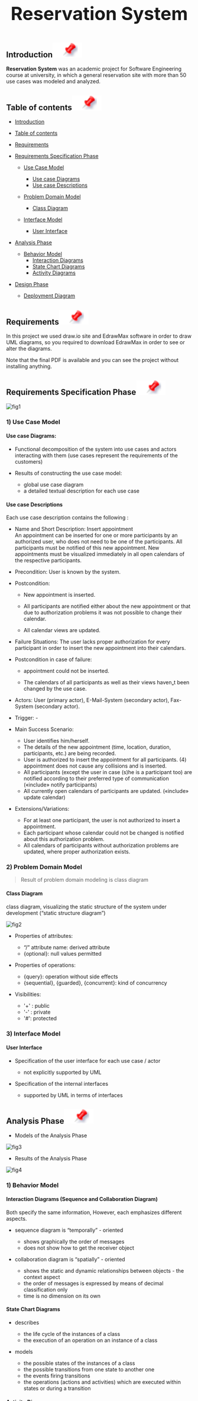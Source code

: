 <h1 align="center" style="display: block; font-size: 3.5em; font-weight: bold; margin-block-start: 1em; margin-block-end: 1em;">

<br /><br /><strong>Reservation System</strong>

</h1>


## Introduction[![](https://raw.githubusercontent.com/aregtech/areg-sdk/master/docs/img/pin.svg)](#introduction)

  

**Reservation System** was an academic project for Software Engineering course at university, in which a general reservation site with more than 50 use cases was modeled and analyzed.

  

  

## Table of contents[![](https://raw.githubusercontent.com/aregtech/areg-sdk/master/docs/img/pin.svg)](#table-of-contents)

- [Introduction](#introduction)

- [Table of contents](#table-of-contents)

- [Requirements](#requirements)

- [Requirements Specification Phase](#software)
     - [Use Case Model](#logging-service)
       - [Use case Diagrams](#Usecase-Diagrams)
       - [Use case Descriptions](#Usecase-Diagrams)
       
     - [Problem Domain Model](#logging-service)
       - [Class Diagram](#logging-service)

     - [Interface Model](#logging-service)
       - [User Interface](#development)

- [Analysis Phase](#software)
     - [Behavior Model](#logging-service)
       - [Interaction Diagrams](#development)
       - [State Chart Diagrams](#development)
       - [Activity Diagrams](#development)
       
- <a href="#design"> Design Phase </a> 
  - [Deployment Diagram](#development)

  

  

  

## Requirements[![](https://raw.githubusercontent.com/aregtech/areg-sdk/master/docs/img/pin.svg)](#requirements)

  

In this project we used draw.io site and EdrawMax software in order to draw UML diagrams, so you required to download EdrawMax in order to see or alter the diagrams.

  

Note that the final PDF is available and you can see the project without installing anything.

  

  

## Requirements Specification Phase[![](https://raw.githubusercontent.com/aregtech/areg-sdk/master/docs/img/pin.svg)](#software)

<img width="1230" alt="fig1" src="https://user-images.githubusercontent.com/87521998/217460349-8895d69a-2ee3-4272-ad5f-6c7f66aa9828.png">

### 1) Use Case Model

#### Use case Diagrams: 
- Functional decomposition of the system into use cases and actors interacting with them (use cases represent the requirements of the customers)

- Results of constructing the use case model:
  - global use case diagram  
  - a detailed textual description for each use case
  

#### Use case Descriptions
Each use case description contains the following : 
-   Name and Short Description: Insert appointment  
    An appointment can be inserted for one or more participants by an authorized
    user, who does not need to be one of the participants. All participants must be notified of this new appointment. New appointments must be visualized immediately in all open calendars of the respective participants.
    
-    Precondition: User is known by the system.
    
-  Postcondition:
    
    - New appointment is inserted.
    
    -  All participants are notified either about the new appointment or that due to authorization problems it was not possible to change their calendar.
    
    -  All calendar views are updated.
    

-  Failure Situations: The user lacks proper authorization for every participant in order to insert the new appointment into their calendars.

-   Postcondition in case of failure:
    
    -  appointment could not be inserted.
    
    -  The calendars of all participants as well as their views haven„t been changed by the use case.
    
-    Actors: User (primary actor), E-Mail-System (secondary actor), Fax-System (secondary actor).
    
-   Trigger: -
    
-    Main Success Scenario:
	   - User identifies him/herself.
     - The details of the new appointment (time, location, duration, participants, etc.) are being recorded.
     -  User is authorized to insert the appointment for all participants. (4) appointment does not cause any collisions and is inserted.
     -  All participants (except the user in case (s)he is a participant too) are notified according to their preferred type of communication («include» notify participants)
     -  All currently open calendars of participants are updated. («include» update calendar)
    
- Extensions/Variations:  
  -  For at least one participant, the user is not authorized to insert a appointment.
  -  Each participant whose calendar could not be changed is notified about this authorization problem.
  -  All calendars of participants without authorization problems are updated, where proper authorization exists.


### 2) Problem Domain Model
> Result of problem domain modeling is class diagram

#### Class Diagram
class diagram, visualizing the static structure of the system under development (“static structure diagram”)

<img width="1171" alt="fig2" src="https://user-images.githubusercontent.com/87521998/217464890-bbaa7c92-b527-494d-a714-c5f5a924adc7.png">

- Properties of attributes:
  - “/” attribute name: derived attribute
  -  {optional}: null values permitted

- Properties of operations: 
  - {query}: operation without side effects
  - {sequential}, {guarded}, {concurrent}: kind of concurrency 

- Visibilities:
  -  '+' : public  
  - '-' : private  
  - '#': protected

### 3) Interface Model

#### User Interface
- Specification of the user interface for each use case / actor
  - not explicitly supported by UML

-  Specification of the internal interfaces  
   -  supported by UML in terms of interfaces
  
## Analysis Phase![](https://raw.githubusercontent.com/aregtech/areg-sdk/master/docs/img/pin.svg)

* Models of the Analysis Phase

<img width="1192" alt="fig3" src="https://user-images.githubusercontent.com/87521998/217464538-6d46693b-9db9-4829-8a02-f8f9ed488617.png">


* Results of the Analysis Phase

<img width="1219" alt="fig4" src="https://user-images.githubusercontent.com/87521998/217464663-470e6c51-bb56-4ce5-8e24-6587545b7f40.png">


### 1) Behavior Model

#### Interaction Diagrams (Sequence and Collaboration Diagram)
 Both specify the same information, However, each emphasizes different aspects.

- sequence diagram is “temporally” - oriented
   -  shows graphically the order of messages
    - does not show how to get the receiver object  
    
 - collaboration diagram is “spatially” - oriented
    - shows the static and dynamic relationships between objects - the context aspect
     - the order of messages is expressed by means of decimal classification only
     -  time is no dimension on its own

  

#### State Chart Diagrams
- describes  
  - the life cycle of the instances of a class
  -  the execution of an operation on an instance of a class
  
- models
   -  the possible states of the instances of a class
   -  the possible transitions from one state to another one
   - the events firing transitions
   -  the operations (actions and activities) which are executed within states or during a transition
  

#### Activity Diagrams
- Describes a process
consisting of:
   -  actions and activities  
   -  control flow  
   -  input and output objects, object flow 
   - responsible objects
  
  
- Control flow
  - order of actions / activities
  -  represented by transition arrows
  - no events - as soon as execution of the predecessor is finished, execution of the successor is started
   - guards and (send-) actions are allowed

<h4 id='design'> Design Phase </h4> 
#### Deployment Diagram
- Shows the actual HW configuration consisting of
   - nodes (processors (default), I/O, ...) 
   -  SW-components  
   - processes  
   -  objects and of the communication channels between nodes

- Properties of nodes can be denoted by means of tagged values and/or stereotypes (e.g., capacity, reliability)
  
<br/>1 `star` == 1 `thank you`. By starring the project you thank the contributors for work.
<div align="right">[ <a href="#table-of-contents">↑ to top ↑</a> ]</div>

  

<!-- markdownlint-enable -->
